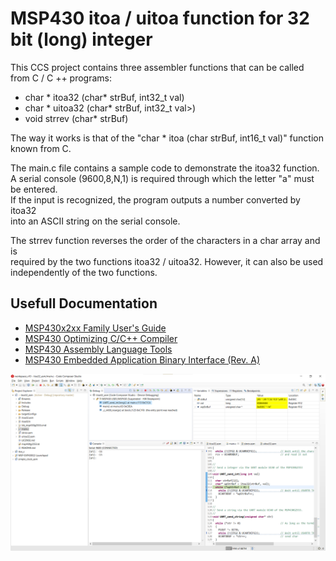 # MSP430 itoa / uitoa function for 32 bit (long) integer

This CCS project contains three assembler functions that can be called from C / C ++ programs:
* char * itoa32 (char* strBuf, int32_t val)
* char * uitoa32 (char* strBuf, int32_t val>)
* void strrev (char* strBuf)

The way it works is that of the "char * itoa (char strBuf, int16_t val)" function known from C.

The main.c file contains a sample code to demonstrate the itoa32 function.<br>
A serial console (9600,8,N,1) is required through which the letter "a" must be entered.<br>
If the input is recognized, the program outputs a number converted by itoa32<br>
into an ASCII string on the serial console.<br>  

The strrev function reverses the order of the characters in a char array and is<br>
required by the two functions itoa32 / uitoa32. However, it can also be used<br>
independently of the two functions.

## Usefull Documentation
* [MSP430x2xx Family User's Guide](https://www.ti.com/lit/ug/slau144j/slau144j.pdf)
* [MSP430 Optimizing C/C++ Compiler](https://www.ti.com/lit/ug/slau132y/slau132y.pdf)<br>
* [MSP430 Assembly Language Tools](https://www.ti.com/lit/pdf/SLAU131Y)<br>
* [MSP430 Embedded Application Binary Interface (Rev. A)](https://www.ti.com/lit/pdf/slaa534)<br>


![CCS](https://github.com/DoImant/Stuff/blob/main/MSP430/itoa32.png)

